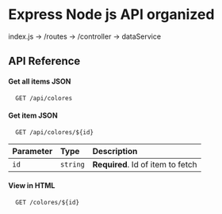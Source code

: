 # Express Node js API organized

index.js -> /routes -> /controller -> dataService
## API Reference

#### Get all items JSON

```http
  GET /api/colores
```


#### Get item JSON

```http
  GET /api/colores/${id}
```

| Parameter | Type     | Description                       |
| :-------- | :------- | :-------------------------------- |
| `id`      | `string` | **Required**. Id of item to fetch |



#### View in HTML
```http
  GET /colores/${id}
```


